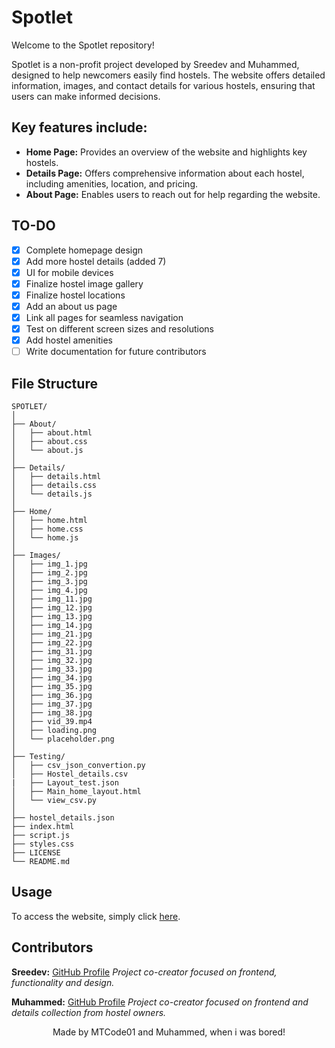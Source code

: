 # Spotlet

Welcome to the Spotlet repository!

Spotlet is a non-profit project developed by Sreedev and Muhammed, designed to help newcomers easily find hostels. The website offers detailed information, images, and contact details for various hostels, ensuring that users can make informed decisions.

## Key features include:

+ **Home Page:** Provides an overview of the website and highlights key hostels.
+ **Details Page:** Offers comprehensive information about each hostel, including amenities, location, and pricing.
+ **About Page:** Enables users to reach out for help regarding the website.

## TO-DO

- [x] Complete homepage design
- [x] Add more hostel details (added 7)
- [x] UI for mobile devices
- [x] Finalize hostel image gallery
- [x] Finalize hostel locations
- [x] Add an about us page
- [x] Link all pages for seamless navigation
- [x] Test on different screen sizes and resolutions
- [x] Add hostel amenities
- [ ] Write documentation for future contributors

## File Structure
```
SPOTLET/
│
├── About/
│   ├── about.html
│   ├── about.css
│   └── about.js
│
├── Details/
│   ├── details.html
│   ├── details.css
│   └── details.js
│
├── Home/
│   ├── home.html
│   ├── home.css
│   └── home.js
│
├── Images/
│   ├── img_1.jpg
│   ├── img_2.jpg
│   ├── img_3.jpg
│   ├── img_4.jpg
│   ├── img_11.jpg
│   ├── img_12.jpg
│   ├── img_13.jpg
│   ├── img_14.jpg
│   ├── img_21.jpg
│   ├── img_22.jpg
│   ├── img_31.jpg
│   ├── img_32.jpg
│   ├── img_33.jpg
│   ├── img_34.jpg
│   ├── img_35.jpg
│   ├── img_36.jpg
│   ├── img_37.jpg
│   ├── img_38.jpg
│   ├── vid_39.mp4
│   ├── loading.png
│   └── placeholder.png
│
├── Testing/
│   ├── csv_json_convertion.py
│   ├── Hostel_details.csv
|   ├── Layout_test.json
│   ├── Main_home_layout.html
│   └── view_csv.py
│
├── hostel_details.json
├── index.html
├── script.js
├── styles.css
├── LICENSE
└── README.md
```
## Usage

To access the website, simply click [here](https://link.ceal.in/Spotlet/).

## Contributors

**Sreedev:** [GitHub Profile](https://github.com/MTCodes01)
*Project co-creator focused on frontend, functionality and design.*

**Muhammed:** [GitHub Profile](https://github.com/muhammeds88)
*Project co-creator focused on frontend and details collection from hostel owners.*

<div align="center">
  Made by MTCode01 and Muhammed, when i was bored!
</div>
